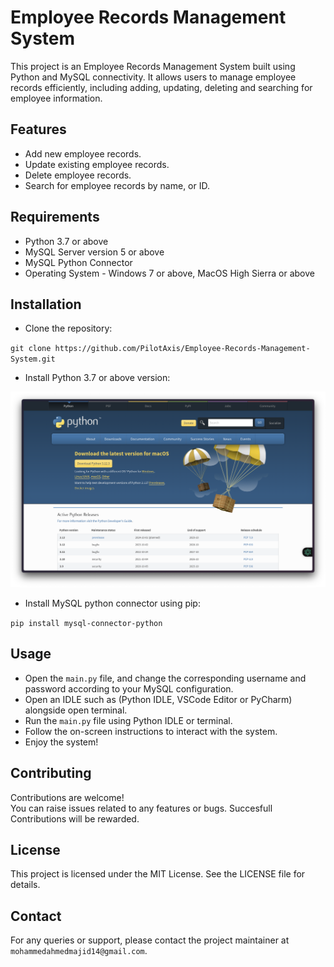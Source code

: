 # Employee Records Management System

This project is an Employee Records Management System built using Python and MySQL connectivity. It allows users to manage employee records efficiently, including adding, updating, deleting and searching for employee information.

## Features

- Add new employee records.
- Update existing employee records.
- Delete employee records.
- Search for employee records by name, or ID.

## Requirements

- Python 3.7 or above
- MySQL Server version 5 or above
- MySQL Python Connector
- Operating System - Windows 7 or above, MacOS High Sierra or above

## Installation

- Clone the repository:

`git clone https://github.com/PilotAxis/Employee-Records-Management-System.git`

- Install Python 3.7 or above version:

![Python Installation](<images/Python Install.png>)

- Install MySQL python connector using pip:

`pip install mysql-connector-python`

## Usage

- Open the `main.py` file, and change the corresponding username and password according to your MySQL configuration.
- Open an IDLE such as (Python IDLE, VSCode Editor or PyCharm) alongside open terminal.
- Run the `main.py` file using Python IDLE or terminal.
- Follow the on-screen instructions to interact with the system.
- Enjoy the system!

## Contributing

Contributions are welcome!</br>
You can raise issues related to any features or bugs.
Succesfull Contributions will be rewarded.

## License

This project is licensed under the MIT License. See the LICENSE file for details.

## Contact

For any queries or support, please contact the project maintainer at `mohammedahmedmajid14@gmail.com`.
